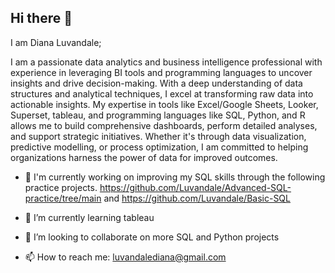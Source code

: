 ## Hi there 👋
I am Diana Luvandale; 

I am a passionate data analytics and business intelligence professional with experience in leveraging BI tools and programming languages  to uncover insights and drive decision-making. With a deep understanding of data structures and analytical techniques, I excel at transforming raw data into actionable insights. My expertise in tools like Excel/Google Sheets, Looker, Superset, tableau, and programming languages like SQL, Python, and R allows me to build comprehensive dashboards, perform detailed analyses, and support strategic initiatives. Whether it's through data visualization, predictive modelling, or process optimization, I am committed to helping organizations harness the power of data for improved outcomes.

 
- 🔭 I'm currently working on improving my SQL skills through the following practice projects.
     https://github.com/Luvandale/Advanced-SQL-practice/tree/main and https://github.com/Luvandale/Basic-SQL

- 🌱 I’m currently learning tableau
- 👯 I’m looking to collaborate on more SQL and Python projects
- 📫 How to reach me: luvandalediana@gmail.com

<!--
**Luvandale/Luvandale** is a ✨ _special_ ✨ repository because its `README.md` (this file) appears on your GitHub profile.

Here are some ideas to get you started:

- 🔭 I’m currently working on ...
- 🌱 I’m currently learning ...
- 👯 I’m looking to collaborate on ...
- 🤔 I’m looking for help with ...
- 💬 Ask me about ...
- 📫 How to reach me: ...
- 😄 Pronouns: ...
- ⚡ Fun fact: ...
-->
